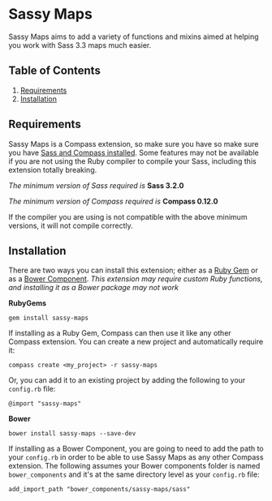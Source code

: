 # Sassy Maps

Sassy Maps aims to add a variety of functions and mixins aimed at helping you work with Sass 3.3 maps much easier.

## Table of Contents

1. [Requirements](#requirements)
2. [Installation](#installation)

## Requirements

Sassy Maps is a Compass extension, so make sure you have so make sure you have [Sass and Compass installed](http://compass-style.org/install/). Some features may not be available if you are not using the Ruby compiler to compile your Sass, including this extension totally breaking.

*The minimum version of Sass required is* **Sass 3.2.0**

*The minimum version of Compass required is* **Compass 0.12.0**

If the compiler you are using is not compatible with the above minimum versions, it will not compile correctly.

## Installation

There are two ways you can install this extension; either as a [Ruby Gem](http://rubygems.org/) or as a [Bower Component](http://bower.io/). *This extension may require custom Ruby functions, and installing it as a Bower package may not work*

**RubyGems**

`gem install sassy-maps`

If installing as a Ruby Gem, Compass can then use it like any other Compass extension. You can create a new project and automatically require it:

`compass create <my_project> -r sassy-maps`

Or, you can add it to an existing project by adding the following to your `config.rb` file:

`@import "sassy-maps"`

**Bower**

`bower install sassy-maps --save-dev`

If installing as a Bower Component, you are going to need to add the path  to your `config.rb` in order to be able to use Sassy Maps as any other Compass extension. The following assumes your Bower components folder is named `bower_components` and it's at the same directory level as your `config.rb` file:

`add_import_path "bower_components/sassy-maps/sass"`